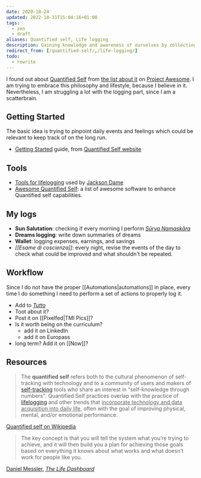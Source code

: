 ```yaml
---
date: 2020-10-24
updated: 2022-10-31T15:04:16+01:00
tags:
  - zen
  - draft
aliases: Quantified self, Life logging
description: Gaining knowledge and awareness of ourselves by collecting any sort of data which concern us
redirect_from: [/quantified-self/,/life-logging/]
todo:
  - rewrite
---
```

I found out about [Quantified Self](https://en.wikipedia.org/wiki/Quantified_self 'Quantified Self on Wikipedia') from [the list about it](https://project-awesome.org/woop/awesome-quantified-self 'Awesome Quantified Self') on [Project Awesome](https://project-awesome.org 'Project Awesome'). I am trying to embrace this philosophy and lifestyle, because I believe in it. Nevertheless, I am struggling a lot with the logging part, since I am a scatterbrain.

## Getting Started

The basic idea is trying to pinpoint daily events and feelings which could be relevant to keep track of on the long run.

- [Getting Started](https://quantifiedself.com/get-started) guide, from [Quantified Self website](https://quantifiedself.com)

## Tools

- [Tools for lifelogging](https://www.jacksondame.com/blog/lifelogging-how-and-why-i-create-a-quantified-self#tools 'A list of all the tools I use currently - Lifelogging: How \(and Why\) I Create a Quantified Self') used by [Jackson Dame](https://www.jacksondame.com 'Jackson Dame')
- [Awesome Quantified Self](https://project-awesome.org/woop/awesome-quantified-self): a list of awesome software to enhance Quantified self capabilities.

## My logs

- **Sun Salutation**: checking if every morning I perform [<cite>Sūrya Namaskāra</cite>](https://en.wikipedia.org/wiki/Surya_Namaskar '“Surya Namaskar” on Wikipedia')
- **Dreams logging**: write down summaries of dreams
- **Wallet**: logging expenses, earnings, and savings
- *[[Esame di coscienza]]*: every night, revise the events of the day to check what could be improved and what shouldn't be repeated.

## Workflow

Since I do not have the proper [[Automations|automations]] in place, every time I do something I need to perform a set of actions to properly log it.

- Add to <cite lang='it'><a href='/tutto' hreflang='it' title='Tutto quello che io abbia mai fatto'>Tutto</a></cite>
- Toot about it?
- Post it on [[Pixelfed|TMI Pics]]?
- Is it worth being on the curriculum?
	- add it on LinkedIn
	- add it on Europass
- long term? Add it on [[Now]]?

## Resources

> The **quantified self** refers both to the cultural phenomenon of self-tracking with technology and to a community of users and makers of [self-tracking](https://en.wikipedia.org/wiki/Self-tracking 'Self-tracking') tools who share an interest in <q>self-knowledge through numbers</q>. Quantified Self practices overlap with the practice of [lifelogging](https://en.wikipedia.org/wiki/Lifelog 'Lifelog') and other trends that <u>incorporate technology and data acquisition into daily life</u>, often with the goal of improving physical, mental, and/or emotional performance.

<p class='cite'><a href='https://en.wikipedia.org/wiki/Quantified_self' title='Quantified self on Wikipedia'>Quantified self on Wikipedia</a></p>

> The key concept is that you will tell the system what you’re trying to achieve, and it will then build you a plan for achieving those goals based on everything it knows about what works and what doesn’t work for people like you.

<p class='cite'><a href='https://danielmiessler.com' title='Daniel Messler'>Daniel Messler</a>, <cite><a href='https://danielmiessler.com/blog/the-life-dashboard/' title='The Life Dashboard'>The Life Dashboard</a></cite></p>